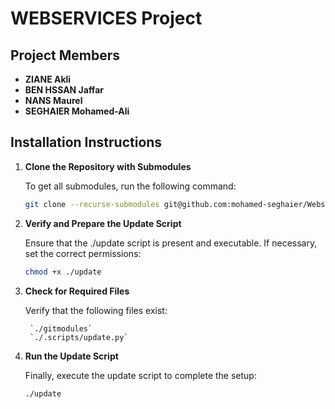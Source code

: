 # WEBSERVICES Project

## Project Members
- **ZIANE Akli**
- **BEN HSSAN Jaffar**
- **NANS Maurel**
- **SEGHAIER Mohamed-Ali**

## Installation Instructions

1. **Clone the Repository with Submodules**

     To get all submodules, run the following command:
     ```sh
     git clone --recurse-submodules git@github.com:mohamed-seghaier/Webservices.git

2. **Verify and Prepare the Update Script**

      Ensure that the ./update script is present and executable. If necessary, set the correct permissions:
  
      ```sh
      chmod +x ./update
      ```

3. **Check for Required Files**

      Verify that the following files exist:
    
        `./gitmodules`
        `./.scripts/update.py`
    
4. **Run the Update Script**

      Finally, execute the update script to complete the setup:
      ```sh
      ./update
      ```
